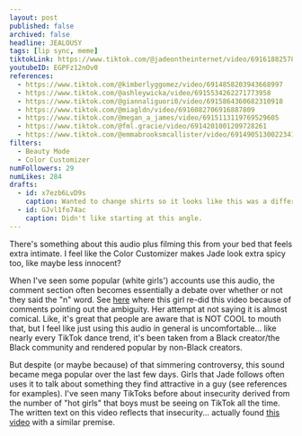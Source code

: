 ```yaml
---
layout: post
published: false
archived: false
headline: JEALOUSY
tags: [lip sync, meme]
tiktokLink: https://www.tiktok.com/@jadeontheinternet/video/6916188257868893446
youtubeID: EGPFz12nOv0
references:
  - https://www.tiktok.com/@kimberlyggomez/video/6914858203943668997
  - https://www.tiktok.com/@ashleywicka/video/6915534262271773958
  - https://www.tiktok.com/@giannaliguori0/video/6915864360682310918
  - https://www.tiktok.com/@miagldn/video/6916082706916887809
  - https://www.tiktok.com/@megan_a_james/video/6915113119769529605
  - https://www.tiktok.com/@fml.gracie/video/6914201001209728261
  - https://www.tiktok.com/@emmabrooksmcallister/video/6914905130022341893
filters:
  - Beauty Mode
  - Color Customizer
numFollowers: 29
numLikes: 284
drafts:
  - id: x7ezb6LvD9s
    caption: Wanted to change shirts so it looks like this was a different day from an upcoming video.
  - id: GJvl1fo74ac
    caption: Didn't like starting at this angle.
---
```


There's something about this audio plus filming this from your bed that feels extra intimate. I feel like the Color Customizer makes Jade look extra spicy too, like maybe less innocent?

When I've seen some popular (white girls') accounts use this audio, the comment section often becomes essentially a debate over whether or not they said the "n" word. See [here](https://www.tiktok.com/@emmabrooksmcallister/video/6914905130022341893) where this girl re-did this video because of comments pointing out the ambiguity. Her attempt at not saying it is almost comical. Like, it's great that people are aware that is NOT COOL to mouth that, but I feel like just using this audio in general is uncomfortable... like nearly every TikTok dance trend, it's been taken from a Black creator/the Black community and rendered popular by non-Black creators.

But despite (or maybe because) of that simmering controversy, this sound became mega popular over the last few days. Girls that Jade follows often uses it to talk about something they find attractive in a guy (see references for examples). I've seen many TikToks before about insecurity derived from the number of "hot girls" that boys must be seeing on TikTok all the time. The written text on this video reflects that insecurity... actually found [this video](https://www.tiktok.com/@kimberlyggomez/video/6914858203943668997) with a similar premise.

